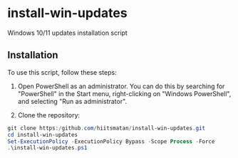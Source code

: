 # install-win-updates
Windows 10/11 updates installation script

## Installation

To use this script, follow these steps:

1. Open PowerShell as an administrator. You can do this by searching for "PowerShell" in the Start menu, right-clicking on "Windows PowerShell", and selecting "Run as administrator".

2. Clone the repository:
```powershell
git clone https:/github.com/hiitsmatan/install-win-updates.git
cd install-win-updates
Set-ExecutionPolicy -ExecutionPolicy Bypass -Scope Process -Force
.\install-win-updates.ps1
```
